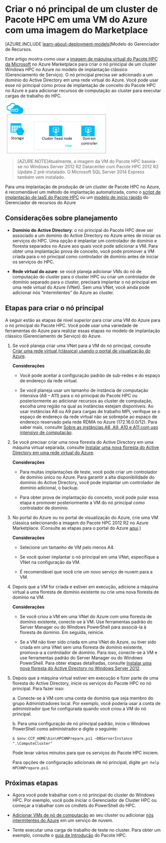 <properties
 pageTitle="Criar um nó principal do Pacote HPC em uma VM do Azure | Microsoft Azure"
 description="Saiba como usar o portal do Azure e o modelo clássico de implantação para criar um nó principal do Pacote HPC da Microsoft em uma VM do Azure."
 services="virtual-machines"
 documentationCenter=""
 authors="dlepow"
 manager="timlt"
 editor=""
 tags="azure-service-management,hpc-pack"/>
<tags
ms.service="virtual-machines"
 ms.devlang="na"
 ms.topic="article"
 ms.tgt_pltfrm="vm-multiple"
 ms.workload="big-compute"
 ms.date="09/28/2015"
 ms.author="danlep"/>

# Criar o nó principal de um cluster de Pacote HPC em uma VM do Azure com uma imagem do Marketplace

[AZURE.INCLUDE [learn-about-deployment-models](../../includes/learn-about-deployment-models-classic-include.md)]Modelo do Gerenciador de Recursos.


Este artigo mostra como usar a [imagem de máquina virtual do Pacote HPC da Microsoft](https://azure.microsoft.com/marketplace/partners/microsoft/hpcpack2012r2onwindowsserver2012r2/) no Azure Marketplace para criar o nó principal de um cluster Windows HPC no Azure no modelo de implantação clássico (Gerenciamento de Serviço). O nó principal precisa ser adicionado a um domínio do Active Directory em uma rede virtual do Azure. Você pode usar esse nó principal como prova de implantação de conceito do Pacote HPC no Azure e para adicionar recursos de computação ao cluster para executar cargas de trabalho do HPC.


![Nó principal do Pacote HPC][headnode]

>[AZURE.NOTE]Atualmente, a imagem da VM do Pacote HPC baseia-se no Windows Server 2012 R2 Datacenter com Pacote HPC 2012 R2 Update 2 pré-instalado. O Microsoft SQL Server 2014 Express também vem instalado.


Para uma implantação de produção de um cluster de Pacote HPC no Azure, é recomendável um método de implantação automatizada, como o [script de implantação de IaaS do Pacote HPC](virtual-machines-hpcpack-cluster-powershell-script.md) ou um [modelo de início rápido](https://azure.microsoft.com/documentation/templates/) do Gerenciador de recursos do Azure

## Considerações sobre planejamento

* **Domínio do Active Directory**: o nó principal do Pacote HPC deve ser associado a um domínio do Active Directory no Azure antes de iniciar os serviços do HPC. Uma opção é implantar um controlador de domínio e floresta separados no Azure aos quais você pode adicionar a VM. Para obter uma implantação prova de conceito, você pode promover a VM criada para o nó principal como controlador de domínio antes de iniciar os serviços do HPC.

* **Rede virtual do azure**: se você planeja adicionar VMs do nó de computação do cluster para o cluster HPC ou criar um controlador de domínio separado para o cluster, precisará implantar o nó principal em uma rede virtual do Azure (VNet). Sem uma VNet, você ainda pode adicionar nós “intermitentes” do Azure ao cluster.

## Etapas para criar o nó principal

A seguir estão as etapas de nível superior para criar uma VM do Azure para o nó principal do Pacote HPC. Você pode usar uma variedade de ferramentas do Azure para realizar essas etapas no modelo de implantação clássico (Gerenciamento de Serviço) do Azure.


1. Se você planeja criar uma VNet para a VM do nó principal, consulte [Criar uma rede virtual (clássica) usando o portal de visualização do Azure](../virtual-networks/virtual-networks-create-vnet-classic-pportal.md).

    **Considerações**

    * Você pode aceitar a configuração padrão de sub-redes e do espaço de endereço da rede virtual.

    * Se você planeja usar um tamanho de instância de computação intensiva (A8 – A11) para o nó principal do Pacote HPC ou posteriormente ao adicionar recursos ao cluster de computação, escolha uma região na qual as instâncias estejam disponíveis. Ao usar instâncias A8 ou A9 para cargas de trabalho MPI, verifique se o espaço de endereço da rede virtual não se sobrepõe ao espaço de endereço reservado pela rede RDMA no Azure (172.16.0.0/12). Para saber mais, consulte [Sobre as instâncias A8, A9, A10 e A11 com uso intensivo de computação](virtual-machines-a8-a9-a10-a11-specs.md).

2. Se você precisar criar uma nova floresta do Active Directory em uma máquina virtual separada, consulte [Instalar uma nova floresta do Active Directory em uma rede virtual do Azure](../active-directory/active-directory-new-forest-virtual-machine.md).

    **Considerações**

    * Para muitas implantações de teste, você pode criar um controlador de domínio único no Azure. Para garantir a alta disponibilidade do domínio do Active Directory, você pode implantar um controlador de domínio adicional, o backup.

    * Para obter prova de implantação do conceito, você pode pular essa etapa e promover posteriormente a VM do nó principal como controlador de domínio.

3. No portal do Azure ou no portal de visualização do Azure, crie uma VM clássica selecionando a imagem do Pacote HPC 2012 R2 no Azure Marketplace. (Consulte as etapas para o portal do Azure [aqui](virtual-machines-windows-tutorial-classic-portal.md).)

    **Considerações**

    * Selecione um tamanho de VM pelo menos A4.

    * Se você quiser implantar o nó principal em uma VNet, especifique a VNet na configuração da VM.

    * É recomendável que você crie um novo serviço de nuvem para a VM.

4. Depois que a VM for criada e estiver em execução, adicione a máquina virtual a uma floresta de domínio existente ou crie uma nova floresta de domínio na VM.

    **Considerações**

    * Se você criou a VM em uma VNet do Azure com uma floresta de domínio existente, conecte-se à VM. Use ferramentas padrão do Server Manager ou do Windows PowerShell para associá-la à floresta de domínio. Em seguida, reinicie.

    * Se a VM não tiver sido criada em uma VNet do Azure, ou tiver sido criada em uma VNet sem uma floresta de domínio existente, promova-a a controlador de domínio. Para isso, conecte-se à VM e use ferramentas padrão do Server Manager ou do Windows PowerShell. Para obter etapas detalhadas, consulte [Instalar uma nova floresta do Active Directory no Windows Server 2012](https://technet.microsoft.com/library/jj574166.aspx).

5. Depois que a máquina virtual estiver em execução e fizer parte de uma floresta do Active Directory, inicie os serviços do Pacote HPC no nó principal. Para fazer isso:

    a. Conecte-se à VM com uma conta de domínio que seja membro do grupo Administradores local. Por exemplo, você poderia usar a conta de administrador que foi configurada quando você criou a VM do nó principal.

    b. Para uma configuração de nó principal padrão, inicie o Windows PowerShell como administrador e digite o seguinte:

    ```
    & $env:CCP_HOME\bin\HPCHNPrepare.ps1 –DBServerInstance ".\ComputeCluster"
    ```

    Pode levar vários minutos para que os serviços do Pacote HPC iniciem.

    Para opções de configuração adicionais de nó principal, digite `get-help HPCHNPrepare.ps1`.


## Próximas etapas

* Agora você pode trabalhar com o nó principal do cluster do Windows HPC. Por exemplo, você pode iniciar o Gerenciador de Cluster HPC ou começar a trabalhar com os cmdlets do PowerShell do HPC.

* [Adicionar VMs de nó de computação](virtual-machines-hpcpack-cluster-node-manage.md) ao seu cluster ou adicionar [nós intermitentes do Azure](virtual-machines-hpcpack-cluster-node-burst.md) em um serviço de nuvem.

* Tente executar uma carga de trabalho de teste no cluster. Para obter um exemplo, consulte o [guia de Introdução](https://technet.microsoft.com/library/jj884144) do Pacote HPC.

<!--Image references-->
[headnode]: ./media/virtual-machines-hpcpack-cluster-headnode/headnode.png

<!---HONumber=Nov15_HO3-->